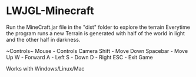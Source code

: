 # LWJGL-Minecraft
Run the MineCraft.jar file in the "dist" folder to explore the terrain
Everytime the program runs a new Terrain is generated with half of the world in light
and the other half in darkness.
 
~Controls~
Mouse - Controls Camera
Shift - Move Down
Spacebar - Move Up
W - Forward
A - Left
S - Down
D - Right
ESC - Exit Game

Works with Windows/Linux/Mac
